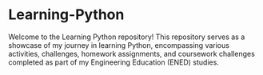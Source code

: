 # Learning-Python
Welcome to the Learning Python repository! This repository serves as a showcase of my journey in learning Python, encompassing various activities, challenges, homework assignments, and coursework challenges completed as part of my Engineering Education (ENED) studies.
